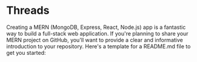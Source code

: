 # Threads
 Creating a MERN (MongoDB, Express, React, Node.js) app is a fantastic way to build a full-stack web application. If you're planning to share your MERN project on GitHub, you'll want to provide a clear and informative introduction to your repository. Here's a template for a README.md file to get you started:
